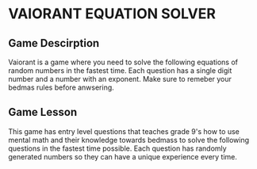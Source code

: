 # VAIORANT EQUATION SOLVER
## Game Descirption
Vaiorant is a game where you need to solve the following equations of random numbers in the fastest time. Each question has a single digit number and a number with an exponent. Make sure to remeber your bedmas rules before anwsering.
## Game Lesson
This game has entry level questions that teaches grade 9's how to use mental math and their knowledge towards bedmass to solve the following questions in the fastest time possible. Each question has randomly generated numbers so they can have a unique experience every time.
